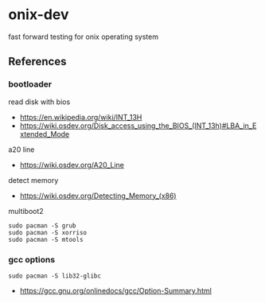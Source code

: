 # onix-dev

fast forward testing for onix operating system

## References

### bootloader

read disk with bios

- https://en.wikipedia.org/wiki/INT_13H
- https://wiki.osdev.org/Disk_access_using_the_BIOS_(INT_13h)#LBA_in_Extended_Mode

a20 line

- https://wiki.osdev.org/A20_Line

detect memory

- https://wiki.osdev.org/Detecting_Memory_(x86)

multiboot2

    sudo pacman -S grub
    sudo pacman -S xorriso
    sudo pacman -S mtools

### gcc options

    sudo pacman -S lib32-glibc

- https://gcc.gnu.org/onlinedocs/gcc/Option-Summary.html
